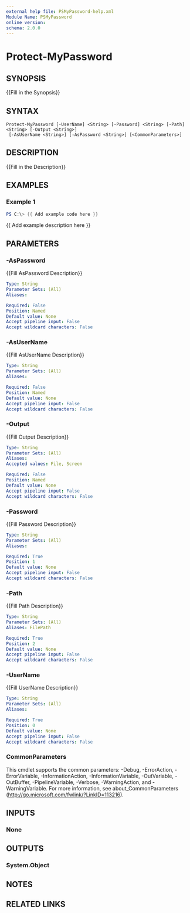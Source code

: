 ```yaml
---
external help file: PSMyPassword-help.xml
Module Name: PSMyPassword
online version:
schema: 2.0.0
---
```


# Protect-MyPassword

## SYNOPSIS
{{Fill in the Synopsis}}

## SYNTAX

```
Protect-MyPassword [-UserName] <String> [-Password] <String> [-Path] <String> [-Output <String>]
 [-AsUserName <String>] [-AsPassword <String>] [<CommonParameters>]
```

## DESCRIPTION
{{Fill in the Description}}

## EXAMPLES

### Example 1
```powershell
PS C:\> {{ Add example code here }}
```

{{ Add example description here }}

## PARAMETERS

### -AsPassword
{{Fill AsPassword Description}}

```yaml
Type: String
Parameter Sets: (All)
Aliases:

Required: False
Position: Named
Default value: None
Accept pipeline input: False
Accept wildcard characters: False
```

### -AsUserName
{{Fill AsUserName Description}}

```yaml
Type: String
Parameter Sets: (All)
Aliases:

Required: False
Position: Named
Default value: None
Accept pipeline input: False
Accept wildcard characters: False
```

### -Output
{{Fill Output Description}}

```yaml
Type: String
Parameter Sets: (All)
Aliases:
Accepted values: File, Screen

Required: False
Position: Named
Default value: None
Accept pipeline input: False
Accept wildcard characters: False
```

### -Password
{{Fill Password Description}}

```yaml
Type: String
Parameter Sets: (All)
Aliases:

Required: True
Position: 1
Default value: None
Accept pipeline input: False
Accept wildcard characters: False
```

### -Path
{{Fill Path Description}}

```yaml
Type: String
Parameter Sets: (All)
Aliases: FilePath

Required: True
Position: 2
Default value: None
Accept pipeline input: False
Accept wildcard characters: False
```

### -UserName
{{Fill UserName Description}}

```yaml
Type: String
Parameter Sets: (All)
Aliases:

Required: True
Position: 0
Default value: None
Accept pipeline input: False
Accept wildcard characters: False
```

### CommonParameters
This cmdlet supports the common parameters: -Debug, -ErrorAction, -ErrorVariable, -InformationAction, -InformationVariable, -OutVariable, -OutBuffer, -PipelineVariable, -Verbose, -WarningAction, and -WarningVariable. For more information, see about_CommonParameters (http://go.microsoft.com/fwlink/?LinkID=113216).

## INPUTS

### None

## OUTPUTS

### System.Object
## NOTES

## RELATED LINKS
